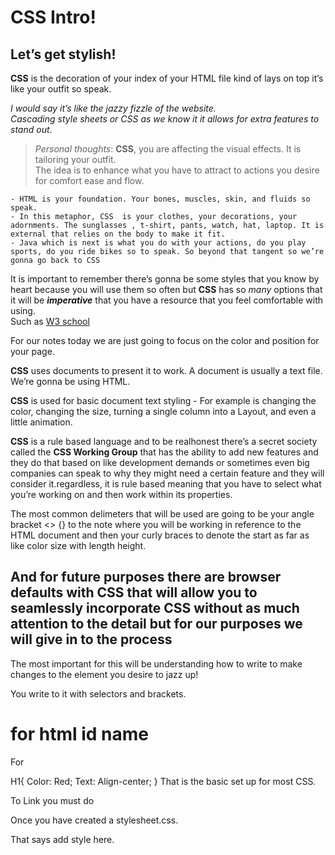 # CSS Intro! 

## Let’s get stylish!

**CSS** is the decoration of your index of your HTML file kind of lays on top it’s like your outfit so speak.  

*I would say it’s like the jazzy fizzle of the website.  
Cascading style sheets or CSS as we know it it allows for extra features to stand out*.  

> *Personal thoughts*: **CSS**, you are affecting the visual effects. It is tailoring your outfit.  
The idea is to enhance what you have to attract to actions you desire for comfort ease and flow.  

    - HTML is your foundation. Your bones, muscles, skin, and fluids so speak. 
    - In this metaphor, CSS  is your clothes, your decorations, your adornments. The sunglasses , t-shirt, pants, watch, hat, laptop. It is external that relies on the body to make it fit. 
    - Java which is next is what you do with your actions, do you play sports, do you ride bikes so to speak. So beyond that tangent so we’re gonna go back to CSS

It is important to remember there’s gonna be some styles that you know by heart because you will use them so often but **CSS** has so *many* options that it will be ***imperative*** that you have a resource that you feel comfortable with using.  
Such as [W3 school](https://www.w3schools.com/css/css_float.asp)  

For our notes today we are just going to focus on the color and position for your page.  

**CSS** uses documents to present it to work. A document is usually a text file. We’re gonna be using HTML.  

**CSS** is used for basic document text styling 
    - For example is changing the color, changing the size, turning a single column into a Layout, and even a little animation. 

**CSS** is a rule based language and to be realhonest there’s a secret society called the **CSS Working Group** that has the ability to add new features and they do that based on like development demands or sometimes even big companies can speak to why they might need a certain feature and they will consider it.regardless, it is rule based meaning that you have to select what you’re working on and then work within its properties.  

The most common delimeters that will be used are going to be your angle bracket <> {} to the note where you will be working in reference to the HTML document and then your curly braces to denote the start as far as like color size with length height.

## And for future purposes there are browser defaults with CSS that will allow you to seamlessly incorporate CSS without as much attention to the detail but for our purposes we will give in to the process  

The most important for this will be understanding how to write to make changes to the element you desire to jazz up!  

You write to it with selectors and brackets.
# for html id name

For

H1{
Color: Red;
Text: Align-center;
}
 That is the basic set up for most CSS. 

To Link you must do 
<link rel="stylesheet" href="styles.css"/>

Once you have created a stylesheet.css. 

That says add style here.  
